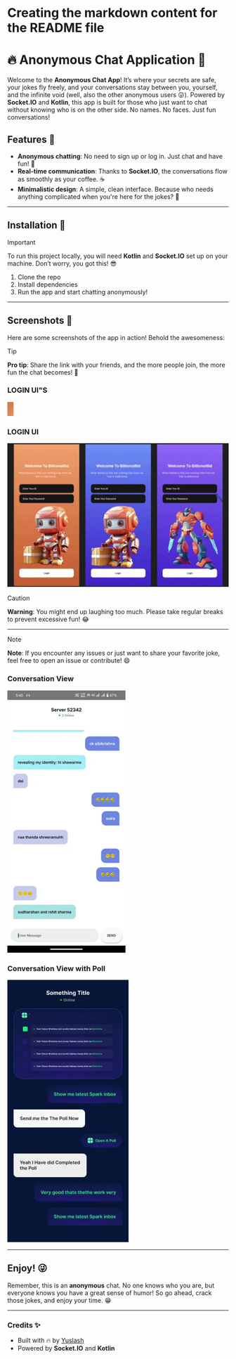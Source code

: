 # Creating the markdown content for the README file


# 🔥 **Anonymous Chat Application** 🤫

Welcome to the **Anonymous Chat App**! It’s where your secrets are safe, your jokes fly freely, and your conversations stay between you, yourself, and the infinite void (well, also the other anonymous users 😜). Powered by **Socket.IO** and **Kotlin**, this app is built for those who just want to chat without knowing who is on the other side. No names. No faces. Just fun conversations!

## Features 🌟
- **Anonymous chatting**: No need to sign up or log in. Just chat and have fun! 💬
- **Real-time communication**: Thanks to **Socket.IO**, the conversations flow as smoothly as your coffee. ☕
- **Minimalistic design**: A simple, clean interface. Because who needs anything complicated when you're here for the jokes? 🎨

---

## Installation 🔧

> [!IMPORTANT]  
> To run this project locally, you will need **Kotlin** and **Socket.IO** set up on your machine. Don’t worry, you got this! 😎

1. Clone the repo
2. Install dependencies
3. Run the app and start chatting anonymously!

---

## Screenshots 📸

Here are some screenshots of the app in action! Behold the awesomeness:

> [!TIP]  
> **Pro tip**: Share the link with your friends, and the more people join, the more fun the chat becomes! 🎉


### LOGIN UI"S  
![LOGIN UI's](./screenshots/screenshots1.png)  

### LOGIN UI  
![LOGIN UI](./screenshots/screenshots2.webp)  

> [!CAUTION]  
> **Warning**: You might end up laughing too much. Please take regular breaks to prevent excessive fun! 😂  

---  

> [!NOTE]  
> **Note**: If you encounter any issues or just want to share your favorite joke, feel free to open an issue or contribute! 😄  

### Conversation View  
![CHAT WINDOW](./screenshots/screenshots3.webp)  

### Conversation View with Poll  
![CHAT WINDOW with POLL](./screenshots/screenshots4.webp)  


---

## Enjoy! 😜

Remember, this is an **anonymous** chat. No one knows who you are, but everyone knows you have a great sense of humor! So go ahead, crack those jokes, and enjoy your time. 😁

---

### Credits ✨
- Built with 🔥 by [Yuslash](https://github.com/Yuslash)
- Powered by **Socket.IO** and **Kotlin** 

